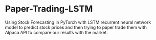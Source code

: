 # Paper-Trading-LSTM
Using Stock Forecasting in PyTorch with LSTM recurrent neural network model to predict stock prices and then trying to paper trade them with Alpaca API to compare our results with the market.
